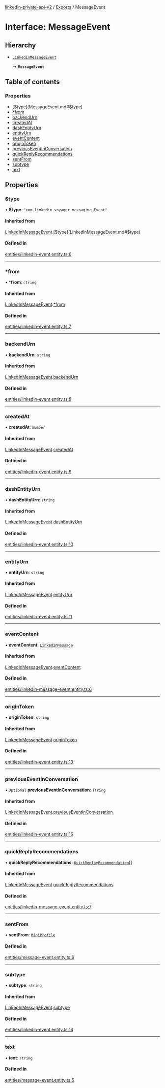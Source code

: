 [linkedin-private-api-v2](../README.md) / [Exports](../modules.md) / MessageEvent

# Interface: MessageEvent

## Hierarchy

- [`LinkedInMessageEvent`](LinkedInMessageEvent.md)

  ↳ **`MessageEvent`**

## Table of contents

### Properties

- [$type](MessageEvent.md#$type)
- [*from](MessageEvent.md#*from)
- [backendUrn](MessageEvent.md#backendurn)
- [createdAt](MessageEvent.md#createdat)
- [dashEntityUrn](MessageEvent.md#dashentityurn)
- [entityUrn](MessageEvent.md#entityurn)
- [eventContent](MessageEvent.md#eventcontent)
- [originToken](MessageEvent.md#origintoken)
- [previousEventInConversation](MessageEvent.md#previouseventinconversation)
- [quickReplyRecommendations](MessageEvent.md#quickreplyrecommendations)
- [sentFrom](MessageEvent.md#sentfrom)
- [subtype](MessageEvent.md#subtype)
- [text](MessageEvent.md#text)

## Properties

### $type

• **$type**: ``"com.linkedin.voyager.messaging.Event"``

#### Inherited from

[LinkedInMessageEvent](LinkedInMessageEvent.md).[$type](LinkedInMessageEvent.md#$type)

#### Defined in

[entities/linkedin-event.entity.ts:6](https://github.com/akash-gupt/linkedin-private-api/blob/d170d2d/src/entities/linkedin-event.entity.ts#L6)

___

### *from

• ***from**: `string`

#### Inherited from

[LinkedInMessageEvent](LinkedInMessageEvent.md).[*from](LinkedInMessageEvent.md#*from)

#### Defined in

[entities/linkedin-event.entity.ts:7](https://github.com/akash-gupt/linkedin-private-api/blob/d170d2d/src/entities/linkedin-event.entity.ts#L7)

___

### backendUrn

• **backendUrn**: `string`

#### Inherited from

[LinkedInMessageEvent](LinkedInMessageEvent.md).[backendUrn](LinkedInMessageEvent.md#backendurn)

#### Defined in

[entities/linkedin-event.entity.ts:8](https://github.com/akash-gupt/linkedin-private-api/blob/d170d2d/src/entities/linkedin-event.entity.ts#L8)

___

### createdAt

• **createdAt**: `number`

#### Inherited from

[LinkedInMessageEvent](LinkedInMessageEvent.md).[createdAt](LinkedInMessageEvent.md#createdat)

#### Defined in

[entities/linkedin-event.entity.ts:9](https://github.com/akash-gupt/linkedin-private-api/blob/d170d2d/src/entities/linkedin-event.entity.ts#L9)

___

### dashEntityUrn

• **dashEntityUrn**: `string`

#### Inherited from

[LinkedInMessageEvent](LinkedInMessageEvent.md).[dashEntityUrn](LinkedInMessageEvent.md#dashentityurn)

#### Defined in

[entities/linkedin-event.entity.ts:10](https://github.com/akash-gupt/linkedin-private-api/blob/d170d2d/src/entities/linkedin-event.entity.ts#L10)

___

### entityUrn

• **entityUrn**: `string`

#### Inherited from

[LinkedInMessageEvent](LinkedInMessageEvent.md).[entityUrn](LinkedInMessageEvent.md#entityurn)

#### Defined in

[entities/linkedin-event.entity.ts:11](https://github.com/akash-gupt/linkedin-private-api/blob/d170d2d/src/entities/linkedin-event.entity.ts#L11)

___

### eventContent

• **eventContent**: [`LinkedInMessage`](LinkedInMessage.md)

#### Inherited from

[LinkedInMessageEvent](LinkedInMessageEvent.md).[eventContent](LinkedInMessageEvent.md#eventcontent)

#### Defined in

[entities/linkedin-message-event.entity.ts:6](https://github.com/akash-gupt/linkedin-private-api/blob/d170d2d/src/entities/linkedin-message-event.entity.ts#L6)

___

### originToken

• **originToken**: `string`

#### Inherited from

[LinkedInMessageEvent](LinkedInMessageEvent.md).[originToken](LinkedInMessageEvent.md#origintoken)

#### Defined in

[entities/linkedin-event.entity.ts:13](https://github.com/akash-gupt/linkedin-private-api/blob/d170d2d/src/entities/linkedin-event.entity.ts#L13)

___

### previousEventInConversation

• `Optional` **previousEventInConversation**: `string`

#### Inherited from

[LinkedInMessageEvent](LinkedInMessageEvent.md).[previousEventInConversation](LinkedInMessageEvent.md#previouseventinconversation)

#### Defined in

[entities/linkedin-event.entity.ts:15](https://github.com/akash-gupt/linkedin-private-api/blob/d170d2d/src/entities/linkedin-event.entity.ts#L15)

___

### quickReplyRecommendations

• **quickReplyRecommendations**: [`QuickReplayRecommendation`](QuickReplayRecommendation.md)[]

#### Inherited from

[LinkedInMessageEvent](LinkedInMessageEvent.md).[quickReplyRecommendations](LinkedInMessageEvent.md#quickreplyrecommendations)

#### Defined in

[entities/linkedin-message-event.entity.ts:7](https://github.com/akash-gupt/linkedin-private-api/blob/d170d2d/src/entities/linkedin-message-event.entity.ts#L7)

___

### sentFrom

• **sentFrom**: [`MiniProfile`](MiniProfile.md)

#### Defined in

[entities/message-event.entity.ts:6](https://github.com/akash-gupt/linkedin-private-api/blob/d170d2d/src/entities/message-event.entity.ts#L6)

___

### subtype

• **subtype**: `string`

#### Inherited from

[LinkedInMessageEvent](LinkedInMessageEvent.md).[subtype](LinkedInMessageEvent.md#subtype)

#### Defined in

[entities/linkedin-event.entity.ts:14](https://github.com/akash-gupt/linkedin-private-api/blob/d170d2d/src/entities/linkedin-event.entity.ts#L14)

___

### text

• **text**: `string`

#### Defined in

[entities/message-event.entity.ts:5](https://github.com/akash-gupt/linkedin-private-api/blob/d170d2d/src/entities/message-event.entity.ts#L5)
